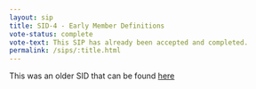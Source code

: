 ```yaml
---
layout: sip
title: SID-4 - Early Member Definitions
vote-status: complete
vote-text: This SIP has already been accepted and completed.
permalink: /sips/:title.html
---
```


This was an older SID that can be found [here](http://www.scala-lang.org/sid/4)
